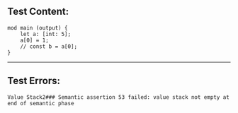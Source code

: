 
Test Content: 
-------------------------
```
mod main (output) { 
    let a: [int: 5];
    a[0] = 1;
    // const b = a[0];
}
```
------------------------

Test Errors:
-------------------------
```
Value Stack2### Semantic assertion 53 failed: value stack not empty at end of semantic phase
```
